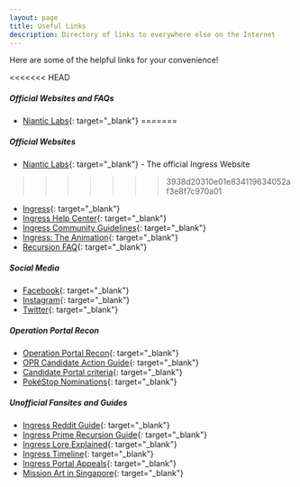 ```yaml
---
layout: page
title: Useful Links
description: Directory of links to everywhere else on the Internet
---
```

Here are some of the helpful links for your convenience!

<<<<<<< HEAD
##### Official Websites and FAQs
- [Niantic Labs](https://www.nianticlabs.com){: target="_blank"}
=======
##### Official Websites
- [Niantic Labs](https://www.nianticlabs.com){: target="_blank"} - The official Ingress Website
>>>>>>> 3938d20310e01e834119634052af3e8f7c970a01
- [Ingress](https://www.ingress.com){: target="_blank"}
- [Ingress Help Center](https://support.ingress.com/hc/en-us){: target="_blank"}
- [Ingress Community Guidelines](https://support.ingress.com/hc/en-us/articles/206606858-Ingress-Community-Guidelinesm){: target="_blank"}
- [Ingress: The Animation](http://ingressanime.com/en/){: target="_blank"}
- [Recursion FAQ](https://support.ingress.com/hc/en-us/articles/360002076467-Recursion){: target="_blank"}

##### Social Media
- [Facebook](https://www.facebook.com/Ingress/){: target="_blank"}
- [Instagram](https://www.instagram.com/ingress/){: target="_blank"}
- [Twitter](https://twitter.com/ingress){: target="_blank"}

##### Operation Portal Recon
- [Operation Portal Recon](https://opr.ingress.com){: target="_blank"}
- [OPR Candidate Action Guide](https://plus.google.com/+NIAOps/posts/Uw3rzL352Ut){: target="_blank"}
- [Candidate Portal criteria](https://support.ingress.com/hc/en-us/articles/207343987-Candidate-Portal-criteria){: target="_blank"}
- [PokéStop Nominations](https://support.pokemongo.nianticlabs.com/hc/en-us/articles/360001689907){: target="_blank"}

##### Unofficial Fansites and Guides
- [Ingress Reddit Guide](https://www.reddit.com/r/Ingress/comments/9o9scg/moronic_monday_10152018_your_weekly_questions/){: target="_blank"}
- [Ingress Prime Recursion Guide](https://metahub.info/ingress-prime/3390/ingress-prime-recursion-guide/){: target="_blank"}
- [Ingress Lore Explained](https://imgur.com/a/E4sG7#hShRQUh/){: target="_blank"}
- [Ingress Timeline](https://fevgames.net/ingress/ingress-timeline/){: target="_blank"}
- [Ingress Portal Appeals](https://plus.google.com/communities/102464635958231746563){: target="_blank"}
- [Mission Art in Singapore](https://ingressmosaik.com/sg/other){: target="_blank"}





